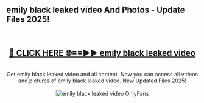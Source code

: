 <h2>emily black leaked video And Photos - Update Files 2025!</h2>
<br>
<div align="center">
<h2><a href="https://top-ai-tools.click/QrbHav" rel="nofollow">🔴 CLICK HERE 🌐==►► emily black leaked video</a></h2>
<br>
Get emily black leaked video and all content. Now you can access all videos and pictures of emily black leaked video. New Updated Files 2025!
<br>
<br>
<a href="https://top-ai-tools.click/QrbHav" rel="nofollow" data-target="animated-image.originalLink"><img src="https://i.ibb.co.com/WyWwxjT/player-gif2.gif" alt="emily black leaked video OnlyFans" style="max-width: 100%; display: inline-block;" data-target="animated-image.originalImage"></a>
</div>
<br>